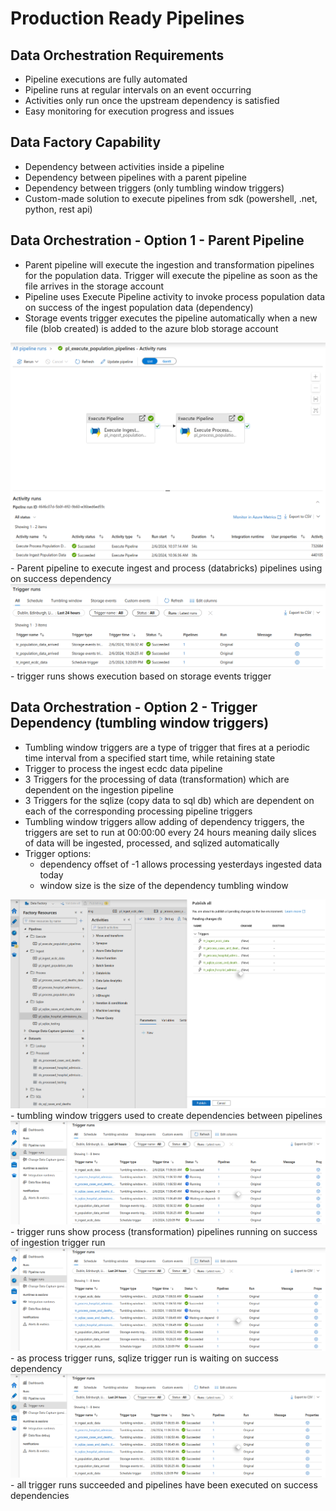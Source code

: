 # Production Ready Pipelines

## Data Orchestration Requirements
- Pipeline executions are fully automated
- Pipeline runs at regular intervals on an event occurring
- Activities only run once the upstream dependency is satisfied
- Easy monitoring for execution progress and issues

## Data Factory Capability
 - Dependency between activities inside a pipeline
 - Dependency between pipelines with a parent pipeline
 - Dependency between triggers (only tumbling window triggers)
 - Custom-made solution to execute pipelines from sdk (powershell, .net, python, rest api)



## Data Orchestration - Option 1 - Parent Pipeline
- Parent pipeline will execute the ingestion and transformation pipelines for the population data. Trigger will execute the pipeline as soon as the file arrives in the storage account
- Pipeline uses Execute Pipeline activity to invoke process population data on success of the ingest population data (dependency)
- Storage events trigger executes the pipeline automatically when a new file (blob created) is added to the azure blob storage account

<img src="Docs/option1_pipeline.png">
- Parent pipeline to execute ingest and process (databricks) pipelines using on success dependency
<img src="Docs/option1_trigger.png">
- trigger runs shows execution based on storage events trigger


## Data Orchestration - Option 2 - Trigger Dependency (tumbling window triggers)

- Tumbling window triggers are a type of trigger that fires at a periodic time interval from a specified start time, while retaining state
- Trigger to process the ingest ecdc data pipeline
- 3 Triggers for the processing of data (transformation) which are dependent on the ingestion pipeline
- 3 Triggers for the sqlize (copy data to sql db) which are dependent on each of the corresponding processing pipeline triggers
- Tumbling window triggers allow adding of dependency triggers, the triggers are set to run at 00:00:00 every 24 hours meaning daily slices of data will be ingested, processed, and sqlized automatically
- Trigger options:
  - dependency offset of -1 allows processing yesterdays ingested data today
  - window size is the size of the dependency tumbling window

<img src="Docs/option2_triggers.png">
- tumbling window triggers used to create dependencies between pipelines

<img src="Docs/option2_trigger_run.png">
- trigger runs show process (transformation) pipelines running on success of ingestion trigger run

<img src="Docs/option2_trigger_run1.png">
- as process trigger runs, sqlize trigger run is waiting on success dependency

<img src="Docs/option2_trigger_run2.png">
- all trigger runs succeeded and pipelines have been executed on success dependencies

